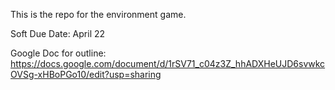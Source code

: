 This is the repo for the environment game.

Soft Due Date: April 22

Google Doc for outline: https://docs.google.com/document/d/1rSV71_c04z3Z_hhADXHeUJD6svwkcOVSg-xHBoPGo10/edit?usp=sharing
